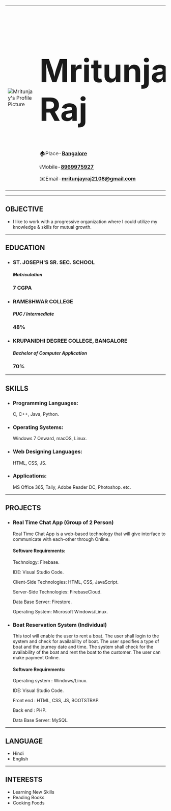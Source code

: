 <html lang="en">

<head>
    <meta charset="UTF-8">
    <title>📑 My Resume</title>
</head>

<body style="margin-top:70px;">
    <table cellspacing="30">
        <tr>
            <td>
                <img src="https://i.pinimg.com/280x280_RS/b8/80/5f/b8805ffaa5efeba06d0fe687392f18e7.jpg" alt="Mritunjay's Profile Picture" />
            </td>
            <td>
                <h1 style="font-size:100px;">Mritunjay Raj</h1>
                <p>🏠Place-<b><a href="https://goo.gl/maps/WBRuBwrYNrgJGRFXA">Bangalore</a></b></p>
                <p>📞Mobile-<b><a href="8969975927">8969975927</a></b></p>
                <p>✉️Email-<b><a href="mailto:mritunjayraj2108@gmail.com">mritunjayraj2108@gmail.com</a></b></p>
            </td>
        </tr>
    </table>
    <hr size="5" color="black">
    <h2>OBJECTIVE</h2>
    <ul>
        <li>I like to work with a progressive organization where I could utilize my knowledge & skills for mutual growth.</li>
    </ul>
    <hr size="5" color="black">
    <h2>EDUCATION</h2>
    <ul>
        <li><h3>ST. JOSEPH'S SR. SEC. SCHOOL</h3></li>
        <h5>Matriculation</h5>
        <h3>7 CGPA</h3>
    </ul>
    <ul>
        <li><h3>RAMESHWAR COLLEGE</h3></li>
        <h5>PUC / Intermediate</h5>
        <h3>48℅</h3>
    </ul>
    <ul>
        <li><h3>KRUPANIDHI DEGREE COLLEGE, BANGALORE</h3></li>
        <h5>Bachelor of Computer Application</h5>
        <h3>70%</h3>
    </ul>
    <hr size="5" color="black">
    <h2>SKILLS</h2>
    <ul>
        <li><h3>Programming Languages:</h3><p>C, C++, Java, Python.</p></li>
        <li><h3>Operating Systems:</h3><p>Windows 7 Onward, macOS, Linux.</p></li>
        <li><h3>Web Designing Languages:</h3><p>HTML, CSS, JS.</p></li>
        <li><h3>Applications:</h3><p>MS Office 365, Tally, Adobe Reader DC, Photoshop. etc.</p></li>
    </ul>
    <hr size="5" color="black">
    <h2>PROJECTS</h2>
    <ul>
        <li><h3>Real Time Chat App (Group of 2 Person)</h3><p>Real Time Chat App is a web-based technology that will give interface to communicate with each-other through Online.</p></li>
        <h4>Software Requirements:</h4>
        <p>Technology: Firebase.</p>
        <p>IDE: Visual Studio Code.</p>
        <p>Client-Side Technologies: HTML, CSS, JavaScript.</p>
        <p>Server-Side Technologies: FirebaseCloud.</p>
        <p>Data Base Server: Firestore.</p>
        <p>Operating System: Microsoft Windows/Linux.</p>
    </ul>
    <ul>
        <li><h3>Boat Reservation System (Individual)</h3><p>This tool will enable the user to rent a boat. The user shall login to the system and check for availability of boat. The user specifies a type of boat
            and the journey date and time. The system shall check for the availability of the boat and rent the boat to the customer. The user can make
            payment Online.</p></li>
        <h4>Software Requirements:</h4>
        <p>Operating system : Windows/Linux.</p>
        <p>IDE: Visual Studio Code.</p>
        <p>Front end : HTML, CSS, JS, BOOTSTRAP.</p>
        <p>Back end : PHP.</p>
        <p>Data Base Server: MySQL.</p>
    </ul>
    <hr size="5" color="black">
    <h2>LANGUAGE</h2>
    <ul>
        <li>Hindi</li>
        <li>English</li>
    </ul>
    <hr size="5" color="black">
    <h2>INTERESTS</h2>
    <ul>
        <li>Learning New Skills</li>
        <li>Reading Books</li>
        <li>Cooking Foods</li>
    </ul>
</body>

</html>
